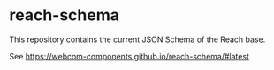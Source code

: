 # reach-schema

This repository contains the current JSON Schema of the Reach base.

See https://webcom-components.github.io/reach-schema/#latest
